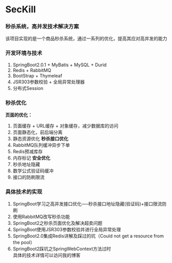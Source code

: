 # SecKill
### 秒杀系统，高并发技术解决方案<br>
该项目实现的是一个商品秒杀系统，通过一系列的优化，提高其应对高并发的能力<br>
### 开发环境与技术
1. SpringBoot2.0.1 + MyBatis + MySQL + Durid
2. Redis + RabbitMQ
3. BootStrap + Thymeleaf
4. JSR303参数校验 + 全局异常处理器
5. 分布式Session
### 秒杀优化
**页面的优化：**
1. 页面缓存 +  URL缓存 + 对象缓存，减少数据库的访问
2. 页面静态化，前后端分离
3. 静态资源优化
**秒杀接口优化**
1. RabbitMQ队列缓冲异步下单
2. Redis预减库存
3. 内存标记
**安全优化**
1. 秒杀地址隐藏
2. 数学公式验证码缓冲
3. 接口的防刷限流<br>
### 具体技术的实现
1. SpringBoot学习之高并发接口优化—–秒杀接口地址隐藏(验证码)+接口限流防刷[](https://songwell1024.github.io/2018/08/09/SecurityOptimise/)<br>
2. 使用RabbitMQ改写秒杀功能[](https://songwell1024.github.io/2018/08/08/APIIOptimise/)<br>
3. SpringBoot2之秒杀页面优化及解决超卖问题[](https://songwell1024.github.io/2018/08/05/SecKillPageOptimise/)<br>
4. SpringBoot使用JSR303参数校验并进行全局异常处理[](https://songwell1024.github.io/2018/08/02/JSR303/)<br>
5. SpringBoot2.0集成Redis详解及踩过的坑（Could not get a resource from the pool）[](https://songwell1024.github.io/2018/08/02/Redis/)<br>
6. SpringBoot2踩坑之SpringWebContext方法过时[](https://songwell1024.github.io/2018/08/05/SpringWebContext/)<br>
具体的技术详情可以访问我的博客[](https://songwell1024.github.io)
